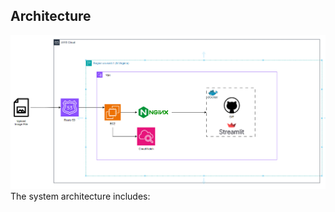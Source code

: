 ## Architecture

![Architecture Diagram](https://github.com/endrycofr/tomatku/blob/master/images/design_architecture.jpg)
The system architecture includes:
